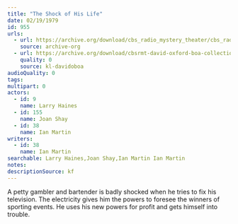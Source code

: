 ```yaml
---
title: "The Shock of His Life"
date: 02/19/1979
id: 955
urls: 
  - url: https://archive.org/download/cbs_radio_mystery_theater/cbs_radio_mystery_theater-0951-1000.zip/cbs_radio_mystery_theater-0951-1000%2Fcbsrmt_0955_the_shock_of_his_life.mp3
    source: archive-org
  - url: https://archive.org/download/cbsrmt-david-oxford-boa-collection/CBSRMT-790219-0955-The-Shock-of-His-Life-(128-48)_WBBM-JE-{BoA}.mp3
    quality: 0
    source: kl-davidoboa
audioQuality: 0
tags: 
multipart: 0
actors:  
  - id: 9
    name: Larry Haines  
  - id: 155
    name: Joan Shay  
  - id: 38
    name: Ian Martin
writers:  
  - id: 38
    name: Ian Martin
searchable: Larry Haines,Joan Shay,Ian Martin Ian Martin
notes: 
descriptionSource: kf
---
```

A petty gambler and bartender is badly shocked when he tries to fix his television. The electricity gives him the powers to foresee the winners of sporting events. He uses his new powers for profit and gets himself into trouble.